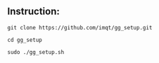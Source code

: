 ## Instruction:

`git clone https://github.com/imqt/gg_setup.git`

`cd gg_setup`

`sudo ./gg_setup.sh`
